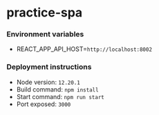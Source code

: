 # practice-spa

### Environment variables

- REACT_APP_API_HOST=`http://localhost:8002`

### Deployment instructions

- Node version: `12.20.1`
- Build command: `npm install`
- Start command: `npm run start`
- Port exposed: `3000`

